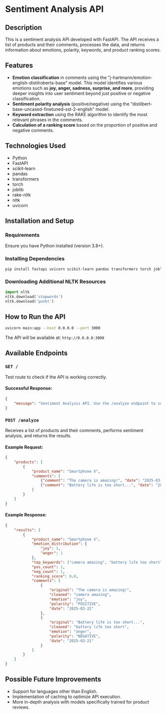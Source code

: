 # Sentiment Analysis API

## Description
This is a sentiment analysis API developed with FastAPI. The API receives a list of products and their comments, processes the data, and returns information about emotions, polarity, keywords, and product ranking scores.

## Features
- **Emotion classification** in comments using the "j-hartmann/emotion-english-distilroberta-base" model. This model identifies various emotions such as **joy, anger, sadness, surprise, and more**, providing deeper insights into user sentiment beyond just positive or negative classification.
- **Sentiment polarity analysis** (positive/negative) using the "distilbert-base-uncased-finetuned-sst-2-english" model.
- **Keyword extraction** using the RAKE algorithm to identify the most relevant phrases in the comments.
- **Calculation of a ranking score** based on the proportion of positive and negative comments.

## Technologies Used
- Python
- FastAPI
- scikit-learn
- pandas
- transformers
- torch
- joblib
- rake-nltk
- nltk
- uvicorn

## Installation and Setup

### Requirements
Ensure you have Python installed (version 3.8+).

### Installing Dependencies
```sh
pip install fastapi uvicorn scikit-learn pandas transformers torch joblib rake-nltk nltk
```

### Downloading Additional NLTK Resources
```python
import nltk
nltk.download('stopwords')
nltk.download('punkt')
```

## How to Run the API

```sh
uvicorn main:app --host 0.0.0.0 --port 3000
```

The API will be available at: `http://0.0.0.0:3000`

## Available Endpoints

### `GET /`
Test route to check if the API is working correctly.

#### Successful Response:
```json
{
    "message": "Sentiment Analysis API. Use the /analyze endpoint to submit data."
}
```

### `POST /analyze`
Receives a list of products and their comments, performs sentiment analysis, and returns the results.

#### Example Request:
```json
{
    "products": [
        {
            "product_name": "Smartphone X",
            "comments": [
                {"comment": "The camera is amazing!", "date": "2025-03-22"},
                {"comment": "Battery life is too short...", "date": "2025-03-21"}
            ]
        }
    ]
}
```

#### Example Response:
```json
{
    "results": [
        {
            "product_name": "Smartphone X",
            "emotion_distribution": {
                "joy": 1,
                "anger": 1
            },
            "top_keywords": ["camera amazing", "battery life too short"],
            "pos_count": 1,
            "neg_count": 1,
            "ranking_score": 0.0,
            "comments": [
                {
                    "original": "The camera is amazing!",
                    "cleaned": "camera amazing",
                    "emotion": "joy",
                    "polarity": "POSITIVE",
                    "date": "2025-03-22"
                },
                {
                    "original": "Battery life is too short...",
                    "cleaned": "battery life too short",
                    "emotion": "anger",
                    "polarity": "NEGATIVE",
                    "date": "2025-03-21"
                }
            ]
        }
    ]
}
```

## Possible Future Improvements
- Support for languages other than English.
- Implementation of caching to optimize API execution.
- More in-depth analysis with models specifically trained for product reviews.

